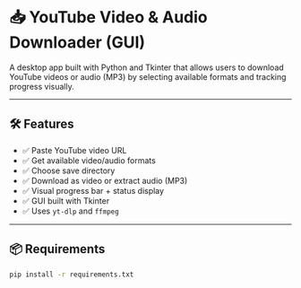# 📥 YouTube Video & Audio Downloader (GUI)

A desktop app built with Python and Tkinter that allows users to download YouTube videos or audio (MP3) by selecting available formats and tracking progress visually.

---

## 🛠 Features

- ✅ Paste YouTube video URL
- ✅ Get available video/audio formats
- ✅ Choose save directory
- ✅ Download as video or extract audio (MP3)
- ✅ Visual progress bar + status display
- ✅ GUI built with Tkinter
- ✅ Uses `yt-dlp` and `ffmpeg`

---

## 📦 Requirements

```bash
pip install -r requirements.txt
